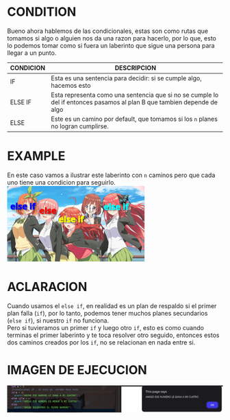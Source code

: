 # CONDITION
Bueno ahora hablemos de las condicionales, estas son como rutas que tomamos 
si algo o alguien nos da una razon para hacerlo, por lo que, esto lo podemos 
tomar como si fuera un laberinto que sigue una persona para llegar a un punto.

|CONDICION|DESCRIPCION|
|---|---|
|IF| Esta es una sentencia para decidir: si se cumple algo, hacemos esto|
|ELSE IF| Esta representa como una sentencia que si no se cumple lo del if entonces pasamos al plan B que tambien depende de algo|
|ELSE| Este es un camino por default, que tomamos si los `n` planes no logran cumplirse.|

# EXAMPLE
En este caso vamos a ilustrar este laberinto con `n` caminos pero que cada uno tiene una 
condicion para seguirlo.
<img src="img/conditionImage.png">

# ACLARACION
Cuando usamos el `else if`, en realidad es un plan de respaldo si el primer plan falla (`if`), por 
lo tanto, podemos tener muchos planes secundarios (`else if`), si nuestro `if` no funciona.  
Pero si tuvieramos un primer `if` y luego otro `if`, esto es como cuando terminas el primer laberinto y te toca 
resolver otro seguido, entonces estos dos caminos creados por los `if`, no se relacionan en nada entre si.

# IMAGEN DE EJECUCION
<img src="img/CO.png">
